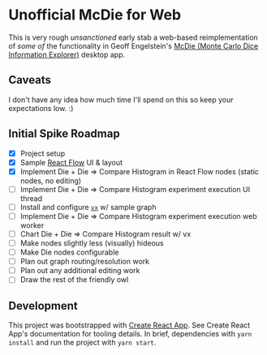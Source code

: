 # Unofficial McDie for Web

This is very rough _unsanctioned_ early stab a web-based reimplementation of _some of_ the functionality in Geoff Engelstein's [McDie (Monte Carlo Dice Information Explorer)](https://gengelstein.itch.io/mcdie) desktop app.

## Caveats

I don't have any idea how much time I'll spend on this so keep your expectations low. :)

## Initial Spike Roadmap

- [x] Project setup
- [x] Sample [React Flow](https://reactflow.dev/) UI & layout
- [x] Implement Die + Die => Compare Histogram in React Flow nodes (static nodes, no editing)
- [ ] Implement Die + Die => Compare Histogram experiment execution UI thread
- [ ] Install and configure [`vx`](https://vx-demo.vercel.app/) w/ sample graph
- [ ] Implement Die + Die => Compare Histogram experiment execution web worker
- [ ] Chart Die + Die => Compare Histogram result w/ vx
- [ ] Make nodes slightly less (visually) hideous
- [ ] Make Die nodes configurable
- [ ] Plan out graph routing/resolution work
- [ ] Plan out any additional editing work
- [ ] Draw the rest of the friendly owl

## Development

This project was bootstrapped with [Create React App](https://github.com/facebook/create-react-app). See Create React App's documentation for tooling details. In brief, dependencies with `yarn install` and run the project with `yarn start`.
